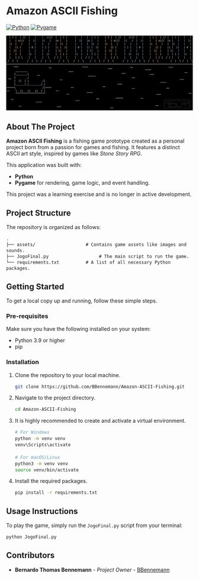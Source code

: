 # Amazon ASCII Fishing

[![Python](https://img.shields.io/badge/Python-3.9%2B-blue?style=for-the-badge&logo=python)](https://www.python.org/)
[![Pygame](https://img.shields.io/badge/Pygame-2.5.2-green?style=for-the-badge&logo=pygame)](https://www.pygame.org/)

![Imagem do Jogo](assets/FundoCompleto.png)

## About The Project

**Amazon ASCII Fishing** is a fishing game prototype created as a personal project born from a passion for games and fishing. It features a distinct ASCII art style, inspired by games like *Stone Story RPG*.

This application was built with:
* **Python**
* **Pygame** for rendering, game logic, and event handling.

This project was a learning exercise and is no longer in active development.

## Project Structure

The repository is organized as follows:

```
.
├── assets/                   # Contains game assets like images and sounds.
├── JogoFinal.py                   # The main script to run the game.
└── requirements.txt          # A list of all necessary Python packages.
```

## Getting Started

To get a local copy up and running, follow these simple steps.

### Pre-requisites

Make sure you have the following installed on your system:
* Python 3.9 or higher
* pip

### Installation

1.  Clone the repository to your local machine.
    ```bash
    git clone https://github.com/BBennemann/Amazon-ASCII-Fishing.git
    ```

2.  Navigate to the project directory.
    ```bash
    cd Amazon-ASCII-Fishing
    ```
3.  It is highly recommended to create and activate a virtual environment.
    ```bash
    # For Windows
    python -m venv venv
    venv\Scripts\activate

    # For macOS/Linux
    python3 -m venv venv
    source venv/bin/activate
    ```
4.  Install the required packages.
    ```bash
    pip install -r requirements.txt
    ```

## Usage Instructions

To play the game, simply run the `JogoFinal.py` script from your terminal:

```bash
python JogoFinal.py
```
## Contributors

* **Bernardo Thomas Bennemann** - *Project Owner* - [BBennemann](https://github.com/BBennemann)
